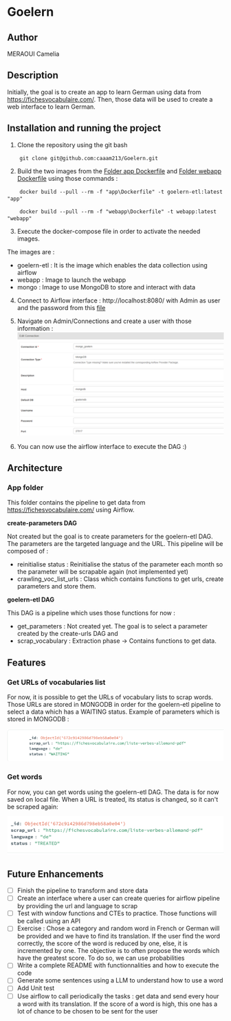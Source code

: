 # Goelern

## Author 
MERAOUI Camelia

## Description
Initially, the goal is to create an app to learn German using data from https://fichesvocabulaire.com/. 
Then, those data will be used to create a web interface to learn German. 

## Installation and running the project
1. Clone the repository using the git bash
```
    git clone git@github.com:caaam213/Goelern.git
```

2. Build the two images from the [Folder app Dockerfile](/app/Dockerfile) and [Folder webapp Dockerfile](/webapp/Dockerfile) using those commands : 
```
    docker build --pull --rm -f "app\Dockerfile" -t goelern-etl:latest "app"
```


```
    docker build --pull --rm -f "webapp\Dockerfile" -t webapp:latest "webapp"
```

3. Execute the docker-compose file in order to activate the needed images. 

The images are : 
    
- goelern-etl : It is the image which enables the data collection using airflow
- webapp : Image to launch the webapp 
- mongo : Image to use MongoDB to store and interact with data

4. Connect to Airflow interface : http://localhost:8080/ with Admin as user and the password from this [file](/app/airflow/standalone_admin_password.txt)

5. Navigate on Admin/Connections and create a user with those information : 
![mongo_airflow](/readme_images/mongo_airflow.png)

6. You can now use the airflow interface to execute the DAG :)

## Architecture
### App folder 
This folder contains the pipeline to get data from https://fichesvocabulaire.com/ using Airflow.

**create-parameters DAG**

Not created but the goal is to create parameters for the goelern-etl DAG. 
The parameters are the targeted language and the URL.
This pipeline will be composed of : 
- reinitialise status : Reinitialise the status of the parameter each month so the parameter will be scrapable again (not implemented yet)
- crawling_voc_list_urls : Class which contains functions to get urls, create parameters and store them.

**goelern-etl DAG**

This DAG is a pipeline which uses those functions for now :
- get_parameters : Not created yet. The goal is to select a parameter created by the create-urls DAG and 
- scrap_vocabulary : Extraction phase -> Contains functions to get data.

## Features
### Get URLs of vocabularies list
For now, it is possible to get the URLs of vocabulary lists to scrap words. Those URLs are stored in MONGODB in order for the goelern-etl pipeline to select 
a data which has a WAITING status.
Example of parameters which is stored in MONGODB :

![parameter_scrap](/readme_images/parameter_scrap.png)

### Get words
For now, you can get words using the goelern-etl DAG. The data is for now saved on local file.
When a URL is treated, its status is changed, so it can't be scraped again: 

![parameter_scrap](/readme_images/treated.png)



 

## Future Enhancements
- [ ] Finish the pipeline to transform and store data
- [ ] Create an interface where a user can create queries for airflow pipeline by providing the url and language to scrap 
- [ ] Test with window functions and CTEs to practice. Those functions will be called using an API
- [ ] Exercise : Chose a category and random word in French or German will be provided and we have to find its translation.
If the user find the word correctly, the score of the word is reduced by one, else, it is incremented by one. The objective is to often propose the words which have the greatest score. To do so, we can use probabilities
- [ ] Write a complete README with functionnalities and how to execute the code
- [ ] Generate some sentences using a LLM to understand how to use a word 
- [ ] Add Unit test
- [ ] Use airflow to call periodically the tasks : get data and send every hour a word with its translation. If the score of a word is high, this one has a lot of chance to be chosen to be sent for the user

